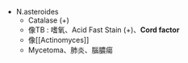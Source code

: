 - N.asteroides
	- Catalase (+)
	- 像TB : 嗜氧、Acid Fast Stain (+)、**Cord factor**
	- 像[[Actinomyces]]
	- Mycetoma、肺炎、腦膿瘍